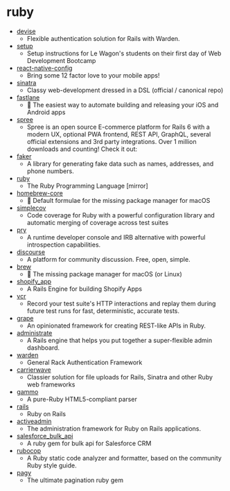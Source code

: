 # ruby
- [devise](https://github.com/heartcombo/devise)
  - Flexible authentication solution for Rails with Warden.
- [setup](https://github.com/lewagon/setup)
  - Setup instructions for Le Wagon's students on their first day of Web Development Bootcamp
- [react-native-config](https://github.com/luggit/react-native-config)
  - Bring some 12 factor love to your mobile apps!
- [sinatra](https://github.com/sinatra/sinatra)
  - Classy web-development dressed in a DSL (official / canonical repo)
- [fastlane](https://github.com/fastlane/fastlane)
  - 🚀 The easiest way to automate building and releasing your iOS and Android apps
- [spree](https://github.com/spree/spree)
  - Spree is an open source E-commerce platform for Rails 6 with a modern UX, optional PWA frontend, REST API, GraphQL, several official extensions and 3rd party integrations. Over 1 million downloads and counting! Check it out:
- [faker](https://github.com/faker-ruby/faker)
  - A library for generating fake data such as names, addresses, and phone numbers.
- [ruby](https://github.com/ruby/ruby)
  - The Ruby Programming Language [mirror]
- [homebrew-core](https://github.com/Homebrew/homebrew-core)
  - 🍻 Default formulae for the missing package manager for macOS
- [simplecov](https://github.com/simplecov-ruby/simplecov)
  - Code coverage for Ruby with a powerful configuration library and automatic merging of coverage across test suites
- [pry](https://github.com/pry/pry)
  - A runtime developer console and IRB alternative with powerful introspection capabilities.
- [discourse](https://github.com/discourse/discourse)
  - A platform for community discussion. Free, open, simple.
- [brew](https://github.com/Homebrew/brew)
  - 🍺 The missing package manager for macOS (or Linux)
- [shopify_app](https://github.com/Shopify/shopify_app)
  - A Rails Engine for building Shopify Apps
- [vcr](https://github.com/vcr/vcr)
  - Record your test suite's HTTP interactions and replay them during future test runs for fast, deterministic, accurate tests.
- [grape](https://github.com/ruby-grape/grape)
  - An opinionated framework for creating REST-like APIs in Ruby.
- [administrate](https://github.com/thoughtbot/administrate)
  - A Rails engine that helps you put together a super-flexible admin dashboard.
- [warden](https://github.com/wardencommunity/warden)
  - General Rack Authentication Framework
- [carrierwave](https://github.com/carrierwaveuploader/carrierwave)
  - Classier solution for file uploads for Rails, Sinatra and other Ruby web frameworks
- [gammo](https://github.com/namusyaka/gammo)
  - A pure-Ruby HTML5-compliant parser
- [rails](https://github.com/rails/rails)
  - Ruby on Rails
- [activeadmin](https://github.com/activeadmin/activeadmin)
  - The administration framework for Ruby on Rails applications.
- [salesforce_bulk_api](https://github.com/yatish27/salesforce_bulk_api)
  - A ruby gem for bulk api for Salesforce CRM
- [rubocop](https://github.com/rubocop-hq/rubocop)
  - A Ruby static code analyzer and formatter, based on the community Ruby style guide.
- [pagy](https://github.com/ddnexus/pagy)
  - The ultimate pagination ruby gem
